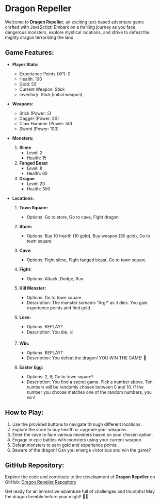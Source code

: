 # Dragon Repeller

Welcome to **Dragon Repeller**, an exciting text-based adventure game crafted with JavaScript! Embark on a thrilling journey as you face dangerous monsters, explore mystical locations, and strive to defeat the mighty dragon terrorizing the land.

## Game Features:
- **Player Stats:**
  - Experience Points (XP): 0
  - Health: 100
  - Gold: 50
  - Current Weapon: Stick
  - Inventory: Stick (initial weapon)

- **Weapons:**
  - Stick (Power: 5)
  - Dagger (Power: 30)
  - Claw Hammer (Power: 50)
  - Sword (Power: 100)

- **Monsters:**
  1. **Slime**
     - Level: 2
     - Health: 15
  2. **Fanged Beast**
     - Level: 8
     - Health: 60
  3. **Dragon**
     - Level: 20
     - Health: 300

- **Locations:**
  1. **Town Square:**
     - Options: Go to store, Go to cave, Fight dragon

  2. **Store:**
     - Options: Buy 10 health (10 gold), Buy weapon (30 gold), Go to town square

  3. **Cave:**
     - Options: Fight slime, Fight fanged beast, Go to town square

  4. **Fight:**
     - Options: Attack, Dodge, Run

  5. **Kill Monster:**
     - Options: Go to town square
     - Description: The monster screams "Arg!" as it dies. You gain experience points and find gold.

  6. **Lose:**
     - Options: REPLAY?
     - Description: You die. ☠️

  7. **Win:**
     - Options: REPLAY?
     - Description: You defeat the dragon! YOU WIN THE GAME! 🎉

  8. **Easter Egg:**
     - Options: 2, 8, Go to town square?
     - Description: You find a secret game. Pick a number above. Ten numbers will be randomly chosen between 0 and 10. If the number you choose matches one of the random numbers, you win!

## How to Play:
1. Use the provided buttons to navigate through different locations.
2. Explore the store to buy health or upgrade your weapons.
3. Enter the cave to face various monsters based on your chosen option.
4. Engage in epic battles with monsters using your current weapon.
5. Defeat monsters to earn gold and experience points.
6. Beware of the dragon! Can you emerge victorious and win the game?

## GitHub Repository:
Explore the code and contribute to the development of **Dragon Repeller** on GitHub: [Dragon Repeller Repository](link-to-your-github-repo)

Get ready for an immersive adventure full of challenges and triumphs! May the dragon tremble before your might! 🐉✨
